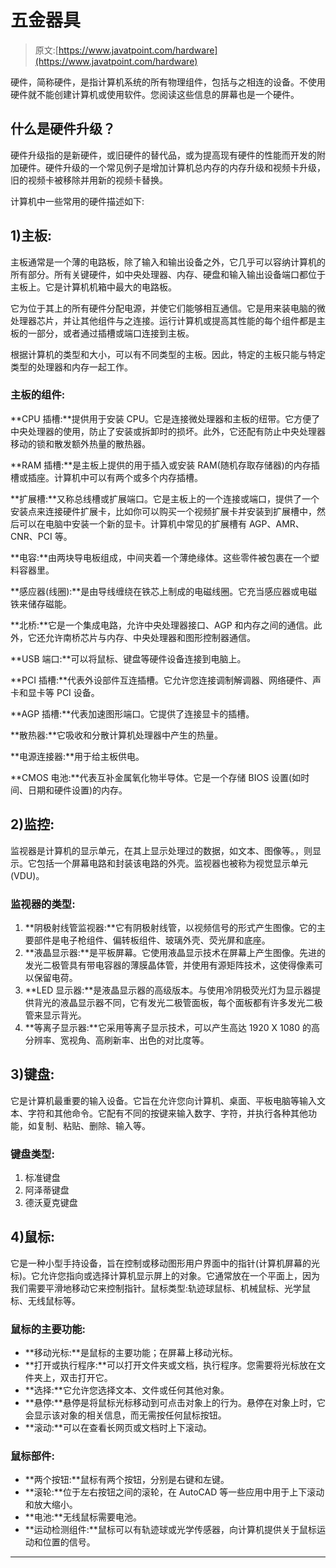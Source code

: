 # 五金器具

> 原文:[https://www.javatpoint.com/hardware](https://www.javatpoint.com/hardware)

硬件，简称硬件，是指计算机系统的所有物理组件，包括与之相连的设备。不使用硬件就不能创建计算机或使用软件。您阅读这些信息的屏幕也是一个硬件。

## 什么是硬件升级？

硬件升级指的是新硬件，或旧硬件的替代品，或为提高现有硬件的性能而开发的附加硬件。硬件升级的一个常见例子是增加计算机总内存的内存升级和视频卡升级，旧的视频卡被移除并用新的视频卡替换。

计算机中一些常用的硬件描述如下:

## 1)主板:

主板通常是一个薄的电路板，除了输入和输出设备之外，它几乎可以容纳计算机的所有部分。所有关键硬件，如中央处理器、内存、硬盘和输入输出设备端口都位于主板上。它是计算机机箱中最大的电路板。

它为位于其上的所有硬件分配电源，并使它们能够相互通信。它是用来装电脑的微处理器芯片，并让其他组件与之连接。运行计算机或提高其性能的每个组件都是主板的一部分，或者通过插槽或端口连接到主板。

根据计算机的类型和大小，可以有不同类型的主板。因此，特定的主板只能与特定类型的处理器和内存一起工作。

### 主板的组件:

**CPU 插槽:**提供用于安装 CPU。它是连接微处理器和主板的纽带。它方便了中央处理器的使用，防止了安装或拆卸时的损坏。此外，它还配有防止中央处理器移动的锁和散发额外热量的散热器。

**RAM 插槽:**是主板上提供的用于插入或安装 RAM(随机存取存储器)的内存插槽或插座。计算机中可以有两个或多个内存插槽。

**扩展槽:**又称总线槽或扩展端口。它是主板上的一个连接或端口，提供了一个安装点来连接硬件扩展卡，比如你可以购买一个视频扩展卡并安装到扩展槽中，然后可以在电脑中安装一个新的显卡。计算机中常见的扩展槽有 AGP、AMR、CNR、PCI 等。

**电容:**由两块导电板组成，中间夹着一个薄绝缘体。这些零件被包裹在一个塑料容器里。

**感应器(线圈):**是由导线缠绕在铁芯上制成的电磁线圈。它充当感应器或电磁铁来储存磁能。

**北桥:**它是一个集成电路，允许中央处理器接口、AGP 和内存之间的通信。此外，它还允许南桥芯片与内存、中央处理器和图形控制器通信。

**USB 端口:**可以将鼠标、键盘等硬件设备连接到电脑上。

**PCI 插槽:**代表外设部件互连插槽。它允许您连接调制解调器、网络硬件、声卡和显卡等 PCI 设备。

**AGP 插槽:**代表加速图形端口。它提供了连接显卡的插槽。

**散热器:**它吸收和分散计算机处理器中产生的热量。

**电源连接器:**用于给主板供电。

**CMOS 电池:**代表互补金属氧化物半导体。它是一个存储 BIOS 设置(如时间、日期和硬件设置)的内存。

## 2)监控:

监视器是计算机的显示单元，在其上显示处理过的数据，如文本、图像等。，则显示。它包括一个屏幕电路和封装该电路的外壳。监视器也被称为视觉显示单元(VDU)。

### 监视器的类型:

1.  **阴极射线管监视器:**它有阴极射线管，以视频信号的形式产生图像。它的主要部件是电子枪组件、偏转板组件、玻璃外壳、荧光屏和底座。
2.  **液晶显示器:**是平板屏幕。它使用液晶显示技术在屏幕上产生图像。先进的发光二极管具有带电容器的薄膜晶体管，并使用有源矩阵技术，这使得像素可以保留电荷。
3.  **LED 显示器:**是液晶显示器的高级版本。与使用冷阴极荧光灯为显示器提供背光的液晶显示器不同，它有发光二极管面板，每个面板都有许多发光二极管来显示背光。
4.  **等离子显示器:**它采用等离子显示技术，可以产生高达 1920 X 1080 的高分辨率、宽视角、高刷新率、出色的对比度等。

## 3)键盘:

它是计算机最重要的输入设备。它旨在允许您向计算机、桌面、平板电脑等输入文本、字符和其他命令。它配有不同的按键来输入数字、字符，并执行各种其他功能，如复制、粘贴、删除、输入等。

### 键盘类型:

1.  标准键盘
2.  阿泽蒂键盘
3.  德沃夏克键盘

## 4)鼠标:

它是一种小型手持设备，旨在控制或移动图形用户界面中的指针(计算机屏幕的光标)。它允许您指向或选择计算机显示屏上的对象。它通常放在一个平面上，因为我们需要平滑地移动它来控制指针。鼠标类型:轨迹球鼠标、机械鼠标、光学鼠标、无线鼠标等。

### 鼠标的主要功能:

*   **移动光标:**是鼠标的主要功能；在屏幕上移动光标。
*   **打开或执行程序:**可以打开文件夹或文档，执行程序。您需要将光标放在文件夹上，双击打开它。
*   **选择:**它允许您选择文本、文件或任何其他对象。
*   **悬停:**悬停是将鼠标光标移动到可点击对象上的行为。悬停在对象上时，它会显示该对象的相关信息，而无需按任何鼠标按钮。
*   **滚动:**可以在查看长网页或文档时上下滚动。

### 鼠标部件:

*   **两个按钮:**鼠标有两个按钮，分别是右键和左键。
*   **滚轮:**位于左右按钮之间的滚轮，在 AutoCAD 等一些应用中用于上下滚动和放大缩小。
*   **电池:**无线鼠标需要电池。
*   **运动检测组件:**鼠标可以有轨迹球或光学传感器，向计算机提供关于鼠标运动和位置的信号。

* * *